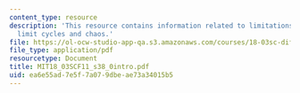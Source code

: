 ```yaml
---
content_type: resource
description: 'This resource contains information related to limitations of the linear:
  limit cycles and chaos.'
file: https://ol-ocw-studio-app-qa.s3.amazonaws.com/courses/18-03sc-differential-equations-fall-2011/ea6e55ad7e5f7a079dbeae73a34015b5_MIT18_03SCF11_s38_0intro.pdf
file_type: application/pdf
resourcetype: Document
title: MIT18_03SCF11_s38_0intro.pdf
uid: ea6e55ad-7e5f-7a07-9dbe-ae73a34015b5
---
```

